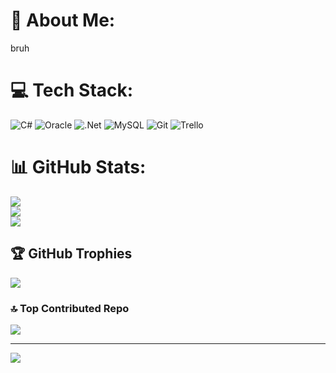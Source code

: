 # 💫 About Me:
bruh<br>


# 💻 Tech Stack:
![C#](https://img.shields.io/badge/c%23-%23239120.svg?style=for-the-badge&logo=csharp&logoColor=white) ![Oracle](https://img.shields.io/badge/Oracle-F80000?style=for-the-badge&logo=oracle&logoColor=white) ![.Net](https://img.shields.io/badge/.NET-5C2D91?style=for-the-badge&logo=.net&logoColor=white) ![MySQL](https://img.shields.io/badge/mysql-4479A1.svg?style=for-the-badge&logo=mysql&logoColor=white) ![Git](https://img.shields.io/badge/git-%23F05033.svg?style=for-the-badge&logo=git&logoColor=white) ![Trello](https://img.shields.io/badge/Trello-%23026AA7.svg?style=for-the-badge&logo=Trello&logoColor=white)
# 📊 GitHub Stats:
![](https://github-readme-stats.vercel.app/api?username=RichieNXT&theme=buefy&hide_border=false&include_all_commits=true&count_private=true)<br/>
![](https://github-readme-streak-stats.herokuapp.com/?user=RichieNXT&theme=buefy&hide_border=false)<br/>
![](https://github-readme-stats.vercel.app/api/top-langs/?username=RichieNXT&theme=buefy&hide_border=false&include_all_commits=true&count_private=true&layout=compact)

## 🏆 GitHub Trophies
![](https://github-profile-trophy.vercel.app/?username=RichieNXT&theme=radical&no-frame=false&no-bg=false&margin-w=4)

### 🔝 Top Contributed Repo
![](https://github-contributor-stats.vercel.app/api?username=RichieNXT&limit=5&theme=dark&combine_all_yearly_contributions=true)

---
[![](https://visitcount.itsvg.in/api?id=RichieNXT&icon=5&color=6)](https://visitcount.itsvg.in)

<!-- Proudly created with GPRM ( https://gprm.itsvg.in ) -->
